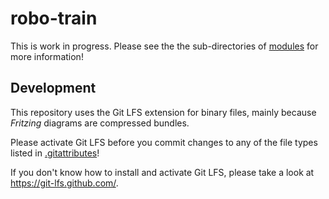 # robo-train

This is work in progress. Please see the the sub-directories of [modules](./modules) for more information!

## Development

This repository uses the Git LFS extension for binary files, mainly because _Fritzing_ diagrams are compressed bundles.

Please activate Git LFS before you commit changes to any of the file types listed in [.gitattributes](.gitattrbiutes)!

If you don't know how to install and activate Git LFS, please take a look at https://git-lfs.github.com/.